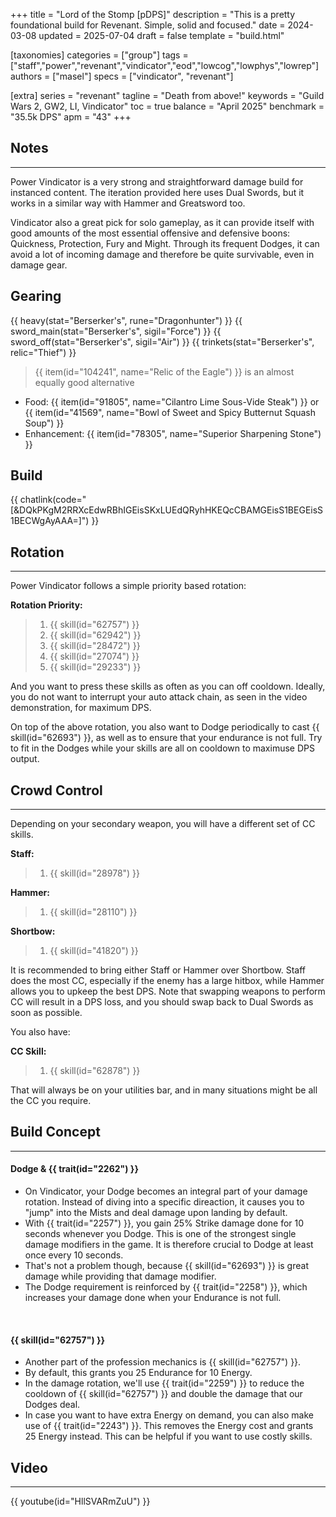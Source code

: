 +++
title = "Lord of the Stomp [pDPS]"
description = "This is a pretty foundational build for Revenant. Simple, solid and focused."
date = 2024-03-08
updated = 2025-07-04
draft = false
template = "build.html"

[taxonomies]
categories = ["group"]
tags = ["staff","power","revenant","vindicator","eod","lowcog","lowphys","lowrep"]
authors = ["masel"]
specs = ["vindicator", "revenant"]

[extra]
series = "revenant"
tagline = "Death from above!"
keywords = "Guild Wars 2, GW2, LI, Vindicator"
toc = true
balance = "April 2025"
benchmark = "35.5k DPS"
apm = "43"
+++

## Notes

---

Power Vindicator is a very strong and straightforward damage build for instanced content. The iteration provided here uses Dual Swords, but it works in a similar way with Hammer and Greatsword too.

Vindicator also a great pick for solo gameplay, as it can provide itself with good amounts of the most essential offensive and defensive boons: Quickness, Protection, Fury and Might. Through its frequent Dodges, it can avoid a lot of incoming damage and therefore be quite survivable, even in damage gear.

## Gearing

{{ heavy(stat="Berserker's", rune="Dragonhunter") }}
{{ sword_main(stat="Berserker's", sigil="Force") }}
{{ sword_off(stat="Berserker's", sigil="Air") }}
{{ trinkets(stat="Berserker's", relic="Thief") }}

> {{ item(id="104241", name="Relic of the Eagle") }} is an almost equally good alternative

- Food: {{ item(id="91805", name="Cilantro Lime Sous-Vide Steak") }} or {{ item(id="41569", name="Bowl of Sweet and Spicy Butternut Squash Soup") }}
- Enhancement: {{ item(id="78305", name="Superior Sharpening Stone") }}

## Build

{{ chatlink(code="[&DQkPKgM2RRXcEdwRBhIGEisSKxLUEdQRyhHKEQcCBAMGEisS1BEGEisS1BECWgAyAAA=]") }}

## Rotation

---

Power Vindicator follows a simple priority based rotation:

**Rotation Priority:**
> 1. {{ skill(id="62757") }}
> 2. {{ skill(id="62942") }}
> 3. {{ skill(id="28472") }}
> 4. {{ skill(id="27074") }}
> 5. {{ skill(id="29233") }}

And you want to press these skills as often as you can off cooldown. Ideally, you do not want to interrupt your auto attack chain, as seen in the video demonstration, for maximum DPS.

On top of the above rotation, you also want to Dodge periodically to cast {{ skill(id="62693") }}, as well as to ensure that your endurance is not full. Try to fit in the Dodges while your skills are all on cooldown to maximuse DPS output.

## Crowd Control

---

Depending on your secondary weapon, you will have a different set of CC skills.

**Staff:**
> 1. {{ skill(id="28978") }}

**Hammer:**
> 1. {{ skill(id="28110") }}

**Shortbow:**
> 1. {{ skill(id="41820") }}

It is recommended to bring either Staff or Hammer over Shortbow. Staff does the most CC, especially if the enemy has a large hitbox, while Hammer allows you to upkeep the best DPS. Note that swapping weapons to perform CC will result in a DPS loss, and you should swap back to Dual Swords as soon as possible.

You also have:

**CC Skill:**
> 1. {{ skill(id="62878") }}

That will always be on your utilities bar, and in many situations might be all the CC you require.

## Build Concept

---

#### Dodge & {{ trait(id="2262") }}

- On Vindicator, your Dodge becomes an integral part of your damage rotation. Instead of diving into a specific direaction, it causes you to "jump" into the Mists and deal damage upon landing by default.
- With {{ trait(id="2257") }}, you gain 25% Strike damage done for 10 seconds whenever you Dodge. This is one of the strongest single damage modifiers in the game. It is therefore crucial to Dodge at least once every 10 seconds.
- That's not a problem though, because {{ skill(id="62693") }} is great damage while providing that damage modifier.
- The Dodge requirement is reinforced by {{ trait(id="2258") }}, which increases your damage done when your Endurance is not full.

<div style=‘clear:both;’>&nbsp;</div>

#### {{ skill(id="62757") }}

- Another part of the profession mechanics is {{ skill(id="62757") }}.
- By default, this grants you 25 Endurance for 10 Energy.
- In the damage rotation, we'll use {{ trait(id="2259") }} to reduce the cooldown of {{ skill(id="62757") }} and double the damage that our Dodges deal.
- In case you want to have extra Energy on demand, you can also make use of {{ trait(id="2243") }}. This removes the Energy cost and grants 25 Energy instead. This can be helpful if you want to use costly skills.

## Video

---

{{ youtube(id="HllSVARmZuU") }}
